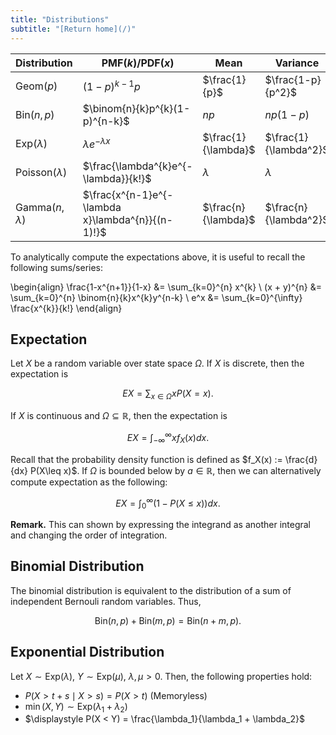 ```yaml
---
title: "Distributions"
subtitle: "[Return home](/)"
---
```


| Distribution               | PMF$(k)$/PDF$(x)$                                 | Mean                | Variance              |
|----------------------------|---------------------------------------------------|---------------------|-----------------------|
| $\mbox{Geom}(p)$           | $(1-p)^{k-1}p$                                    | $\frac{1}{p}$       | $\frac{1-p}{p^2}$     |
| $\mbox{Bin}(n, p)$         | $\binom{n}{k}p^{k}(1-p)^{n-k}$                    | $np$                | $np(1-p)$             |
| $\mbox{Exp}(\lambda)$      | $\lambda e^{-\lambda x}$                          | $\frac{1}{\lambda}$ | $\frac{1}{\lambda^2}$ |
| $\mbox{Poisson}(\lambda)$  | $\frac{\lambda^{k}e^{-\lambda}}{k!}$              | $\lambda$           | $\lambda$             |
| $\mbox{Gamma}(n, \lambda)$ | $\frac{x^{n-1}e^{-\lambda x}\lambda^{n}}{(n-1)!}$ | $\frac{n}{\lambda}$ | $\frac{n}{\lambda^2}$ |

To analytically compute the expectations above,
it is useful to recall the following sums/series:

\begin{align}
\frac{1-x^{n+1}}{1-x} &= \sum_{k=0}^{n} x^{k} \\
(x + y)^{n} &= \sum_{k=0}^{n} \binom{n}{k}x^{k}y^{n-k} \\
e^x &= \sum_{k=0}^{\infty} \frac{x^{k}}{k!}
\end{align}

## Expectation

Let $X$ be a random variable over state space $\Omega$.
If $X$ is discrete, then the expectation is

$$EX = \sum_{x\in\Omega} xP(X = x).$$

If $X$ is continuous and $\Omega\subseteq\mathbb{R}$, then the expectation is

$$EX = \int_{-\infty}^{\infty} x f_X(x) dx.$$

Recall that the probability density function is defined as
$f_X(x) := \frac{d}{dx} P(X\leq x)$.
If $\Omega$ is bounded below by $a\in\mathbb{R}$,
then we can alternatively compute expectation as the following:

$$EX = \int_{0}^{\infty} (1 - P(X\leq x)) dx.$$

**Remark.** This can shown by expressing the integrand as another
integral and changing the order of integration.

## Binomial Distribution

The binomial distribution is equivalent to the
distribution of a sum of independent Bernouli random variables. Thus,

$$\mbox{Bin}(n, p) + \mbox{Bin}(m, p) = \mbox{Bin}(n + m, p).$$

## Exponential Distribution

Let $X\sim \mbox{Exp}(\lambda)$, $Y\sim \mbox{Exp}(\mu)$, $\lambda, \mu > 0$.
Then, the following properties hold:

- $P(X > t + s \mid X > s) = P(X > t)$ (Memoryless)
- $\min(X, Y) \sim \mbox{Exp}(\lambda_1 + \lambda_2)$
- $\displaystyle P(X < Y) = \frac{\lambda_1}{\lambda_1 + \lambda_2}$
